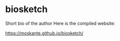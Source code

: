 # biosketch
Short bio of the author
Here is the compiled website:

https://moskante.github.io/biosketch/
